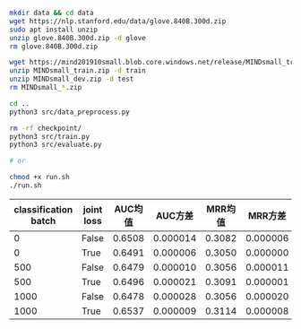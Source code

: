 ```bash
mkdir data && cd data
wget https://nlp.stanford.edu/data/glove.840B.300d.zip
sudo apt install unzip
unzip glove.840B.300d.zip -d glove
rm glove.840B.300d.zip

wget https://mind201910small.blob.core.windows.net/release/MINDsmall_train.zip https://mind201910small.blob.core.windows.net/release/MINDsmall_dev.zip
unzip MINDsmall_train.zip -d train
unzip MINDsmall_dev.zip -d test
rm MINDsmall_*.zip

cd ..
python3 src/data_preprocess.py
```

```bash
rm -rf checkpoint/
python3 src/train.py
python3 src/evaluate.py

# or

chmod +x run.sh
./run.sh
```

| classification batch | joint loss | AUC均值 | AUC方差  | MRR均值 | MRR方差  | nDCG@5均值 | nDCG@5方差 | nDCG@10均值 | nDCG@10方差 |
| -------------------- | ---------- | ------- | -------- | ------- | -------- | ---------- | ---------- | ----------- | ----------- |
| 0                    | False      | 0.6508  | 0.000014 | 0.3082  | 0.000006 | 0.3370     | 0.000014   | 0.3989      | 0.000009    |
| 0                    | True       | 0.6491  | 0.000006 | 0.3050  | 0.000000 | 0.3324     | 0.000003   | 0.3962      | 0.000002    |
| 500                  | False      | 0.6479  | 0.000010 | 0.3056  | 0.000011 | 0.3336     | 0.000015   | 0.3967      | 0.000013    |
| 500                  | True       | 0.6496  | 0.000021 | 0.3091  | 0.000001 | 0.3374     | 0.000006   | 0.4002      | 0.000003    |
| 1000                 | False      | 0.6478  | 0.000028 | 0.3056  | 0.000020 | 0.3333     | 0.000031   | 0.3960      | 0.000026    |
| 1000                 | True       | 0.6537  | 0.000009 | 0.3114  | 0.000008 | 0.3408     | 0.000019   | 0.4034      | 0.000012    |